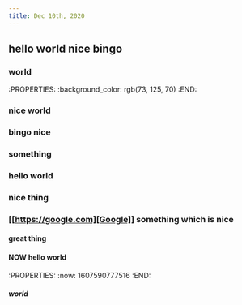 ```yaml
---
title: Dec 10th, 2020
---
```


## hello world nice bingo
### world
:PROPERTIES:
:background_color: rgb(73, 125, 70)
:END:
### nice world
### bingo nice
### something
### hello world
### nice thing
### [[https://google.com][Google]] something which is nice
#### great thing
#### NOW hello world
:PROPERTIES:
:now: 1607590777516
:END:
##### world
